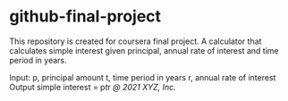 # github-final-project
This repository is created for coursera final project.
A calculator that calculates simple interest given principal, annual rate of interest and time period in years.

Input:
   p, principal amount
   t, time period in years
   r, annual rate of interest
Output
   simple interest = p*t*r
 _@ 2021 XYZ, Inc._
